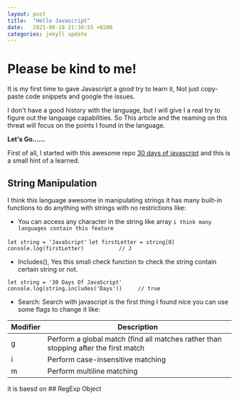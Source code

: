 ```yaml
---
layout: post
title:  "Hello Javascript"
date:   2021-06-18 21:30:55 +0200
categories: jekyll update
---
```



# Please be kind to me!
It is my first time to gave Javascript a good try to learn it, Not just copy-paste code snippets and google the issues.

I don't have a good history with the language, but I will give I a real try to figure out the language capabilities.
So This article and the reaming on this threat will focus on the points I found in the language.

**Let's Go......**

First of all, I started with this awesome repo [30 days of javascript](https://github.com/Asabeneh/30-Days-Of-JavaScript) and this is a small hint of a learned.

## String Manipulation
I think this language awesome in manipulating strings it has many built-in functions to do anything with strings with no restrictions like:

 - You can access any character in the string like array `i think many languages contain this feature` 
 
`let string = 'JavaScript'`
`let firstLetter = string[0] `
`console.log(firstLetter)           // J`
 

 - Includes(), Yes this small check function to check the string contain certain string or not.

`let string = '30 Days Of JavaScript' `
`console.log(string.includes('Days'))     // true `
     

 - Search:
Search with javascript is the first thing I found nice you can use some flags to change it like: 

| Modifier | Description |
| ------ | ------ |
| g | Perform a global match (find all matches rather than stopping after the first match |
| i | Perform case-insensitive matching |
| m | Perform multiline matching |  
 

it is baesd on ## RegExp Object 